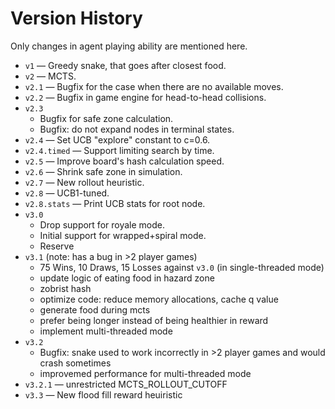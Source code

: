# Version History

Only changes in agent playing ability are mentioned here.

- `v1` — Greedy snake, that goes after closest food.
- `v2` — MCTS.
- `v2.1` — Bugfix for the case when there are no available moves.
- `v2.2` — Bugfix in game engine for head-to-head collisions.
- `v2.3`
    - Bugfix for safe zone calculation.
    - Bugfix: do not expand nodes in terminal states.
- `v2.4` — Set UCB "explore" constant to с=0.6.
- `v2.4.timed` — Support limiting search by time.
- `v2.5` — Improve board's hash calculation speed.
- `v2.6` — Shrink safe zone in simulation.
- `v2.7` — New rollout heuristic.
- `v2.8` — UCB1-tuned.
- `v2.8.stats` — Print UCB stats for root node.
- `v3.0`
    - Drop support for royale mode.
    - Initial support for wrapped+spiral mode.
    - Reserve
- `v3.1` (note: has a bug in >2 player games)
    - 75 Wins, 10 Draws, 15 Losses against `v3.0` (in single-threaded mode)
    - update logic of eating food in hazard zone
    - zobrist hash
    - optimize code: reduce memory allocations, cache q value
    - generate food during mcts
    - prefer being longer instead of being healthier in reward
    - implement multi-threaded mode
- `v3.2`
    - Bugfix: snake used to work incorrectly in >2 player games and would crash sometimes
    - improvemed performance for multi-threaded mode
- `v3.2.1` — unrestricted MCTS_ROLLOUT_CUTOFF
- `v3.3` — New flood fill reward heuiristic
